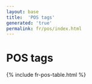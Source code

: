 ```yaml
---
layout: base
title:  'POS tags'
generated: 'true'
permalink: fr/pos/index.html
---
```


# POS tags

{% include fr-pos-table.html %}
